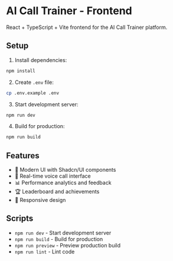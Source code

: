 # AI Call Trainer - Frontend

React + TypeScript + Vite frontend for the AI Call Trainer platform.

## Setup

1. Install dependencies:
```bash
npm install
```

2. Create `.env` file:
```bash
cp .env.example .env
```

3. Start development server:
```bash
npm run dev
```

4. Build for production:
```bash
npm run build
```

## Features

- 🎨 Modern UI with Shadcn/UI components
- 🎯 Real-time voice call interface
- 📊 Performance analytics and feedback
- 🏆 Leaderboard and achievements
- 📱 Responsive design

## Scripts

- `npm run dev` - Start development server
- `npm run build` - Build for production
- `npm run preview` - Preview production build
- `npm run lint` - Lint code

